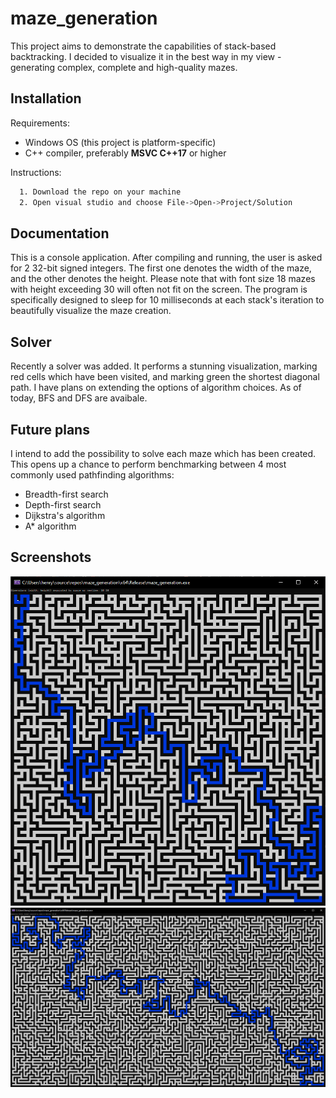 
# maze_generation

This project aims to demonstrate the capabilities of stack-based backtracking. I decided to visualize it in the best way in my view - generating complex, complete and high-quality mazes.




## Installation

Requirements:
- Windows OS (this project is platform-specific)
- C++ compiler, preferably **MSVC C++17** or higher

Instructions:
```bash
  1. Download the repo on your machine
  2. Open visual studio and choose File->Open->Project/Solution
```


    
## Documentation

This is a console application. After compiling and running, the user is asked for 2 32-bit signed integers. The first one denotes the width of the maze, and the other denotes the height. Please note that with font size 18 mazes with height exceeding 30 will often not fit on the screen. The program is specifically designed to sleep for 10 milliseconds at each stack's iteration to beautifully visualize the maze creation.

## Solver

Recently a solver was added. It performs a stunning visualization, marking red cells which have been visited, and marking green the shortest diagonal path. I have plans on extending the options of algorithm choices. As of today, BFS and DFS are avaibale.


## Future plans
I intend to add the possibility to solve each maze which has been created. This opens up a chance to perform benchmarking between 4 most commonly used pathfinding algorithms:
- Breadth-first search
- Depth-first search
- Dijkstra's algorithm
- A* algorithm

## Screenshots

![Maze of size 50x30](/examples/maze_6.png)
![Solved maze](/examples/maze_5.png)
